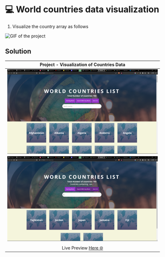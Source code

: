# 💻 World countries data visualization

1. Visualize the country array as follows

![GIF of the project](https://github.com/Asabeneh/30-Days-Of-JavaScript/blob/master/images/projects/dom_mini_project_countries_day_6.1.gif)

## Solution

|  Project - Visualization of Countries Data  |
| :-----------------------------------------: |
|    ![Result image](./images/result1.png)    |
| ![Result of sort](./images/result-sort.png) |
|                                             |
|          Live Preview [Here 🌐]()           |
